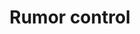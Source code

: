 ---
banner:
  content: 'You can set this component to ''display: true'' to show a banner at the
    top of the page.'
  display: false
  heading: This is a place to place urgent information
layout: category
name: rumors
owner: FEMA
questions:
- how-can-i-find-out-about-frauds-and-scams
- is-there-a-national-lockdown
- i-am-getting-calls-from-people-claiming-they-are-from-the-government
- fema-and-acquisition-of-ppe
- should-i-trust-ads-for-products-to-prevent-treat-cure-covid-19
- contact-tracer-asked-for-confidential-information
- is-fema-suspending-rent-for-people-in-certain-states
- do-i-need-to-register-with-fema-to-be-considered-for-help
- are-uscis-offices-open
- how-is-the-national-guard-responding
- on-medicare-and-someone-offered-me-a-test
- is-5g-phone-technology-linked
- is-the-federal-government-mandating-businesses-to-close
- products-online-claim-to-prevent-or-treat
- i-built-a-diy-ventilator-may-i-sell-it
redirect_from:
- /get-facts/should-i-worry-about-hantavirus/
- /rumors/do-i-need-a-photo-id-to-be-tested/
- /rumors/should-i-worry-about-hantavirus/
- /roumors/
title: Rumor control
---